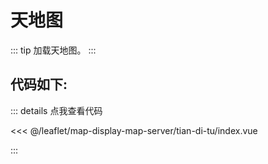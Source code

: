 <script setup>
import Map from './index.vue'
</script>
# 天地图

::: tip
加载天地图。
:::

<Map />

## 代码如下:

::: details 点我查看代码

<<< @/leaflet/map-display-map-server/tian-di-tu/index.vue

:::
